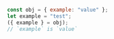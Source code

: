 ```javascript
const obj = { example: "value" };
let example = "test";
({ example } = obj);
// `example` is `value`
```
